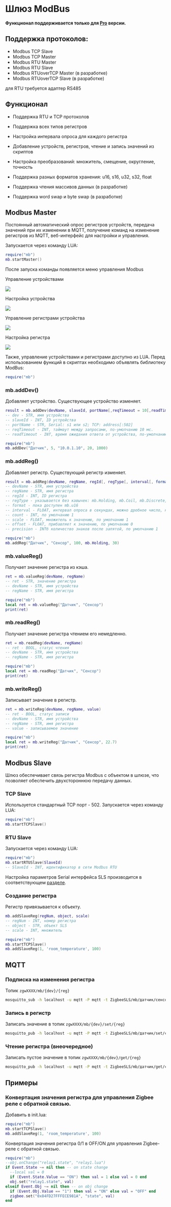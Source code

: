 # Шлюз ModBus

**Функционал поддерживается только для [Pro](/sls_pro.md) версии.**

## Поддержка протоколов:

- Modbus TCP Slave
- Modbus TCP Master
- Modbus RTU Master
- Modbus RTU Slave
- Modbus RTUoverTCP Master (в разработке)
- Modbus RTUoverTCP Slave (в разработке)

для RTU требуется адаптер RS485

## Функционал

- Поддержка RTU и TCP протоколов
- Поддержка всех типов регистров
- Настройка интервала опроса для каждого регистра
- Добавление устройств, регистров, чтение и запись значений из скриптов
- Настройка преобразований: множитель, смещение, округление, точность
- Поддержка разных форматов хранения: u16, s16, u32, s32, float
    
- Поддержка чтения массивов данных (в разработке)
- Поддержка word swap и byte swap (в разработке)

## Modbus Master

Постоянный автоматический опрос регистров устройств, передача значений при их изменении в MQTT, получение команд на изменение регистров из MQTT, веб-интерфейс для настройки и управления.

Запускается через команду LUA:

```lua
require("mb")
mb.startMaster()
```

После запуска команды появляется меню управления Modbus

Управление устройствами

![](/img/modbusSet.jpg)

Настройка устройства

![](/img/modbusSetDev.jpg)

Управление регистрами устройства

![](/img/modbusSetDevReg.jpg)

Настройка регистра

![](/img/modbusSetDevRegSet.jpg)

Также, управление устройствами и регистрами доступно из LUA. Перед использованием функций в скриптах необходимо объявлять библиотеку ModBus:

```lua
require("mb")
```

### mb.addDev()

Добавляет устройство. Существующее устройство изменяет. <!-- возвращает -->

```lua
result = mb.addDev(devName, slaveId, portName[,reqTimeout = 10[,readTimeout = 500]])
-- dev - STR, имя устройства
-- slaveId - INT, ID устройства 
-- portName - STR, Serial: s1 или s2; TCP: address[:502]
-- reqTimeout - INT, таймаут между запросами, по-умолчанию 10 мс.
-- readTimeout - INT, время ожидания ответа от устройства, по-умолчанию 500 мс.
```

```lua
require("mb")
mb.addDev("Датчик", 5, "10.0.1.10", 20, 1000)
```

### mb.addReg()

Добавляет регистр. Существующий регистр изменяет. <!-- возвращает -->

```lua
result = mb.addReg(devName, regName, regId[, regType[, interval[, format = 0[, count = 1[, scale[, offset[, precision]]]]]]])
-- devName - STR, имя устройства
-- regName - STR, имя регистра
-- regId - INT, ID регистра
-- regType - указывается без кавычек: mb.Holding, mb.Coil, mb.Discrete, mb.Input
-- format - пока доступен mb.u16
-- interval - FLOAT, интервал опроса в секундах, можно дробное число, например 0.5, по умолчанию 60
-- count - INT, по умолчанию 1
-- scale - FLOAT, множитель к значению, по умолчанию 1
-- offset - FLOAT, прибавляет к значению, по умолчанию 0
-- precision - INTб количество знаков после запятой, по умолчанию 1
```

```lua
require("mb")
mb.addReg("Датчик", "Сенсор", 100, mb.Holding, 30)
```

### mb.valueReg()

Получает значение регистра из кэша.

```lua
ret = mb.valueReg(devName, regName)
-- ret - STR, значение регистра
-- devName - STR, имя устройства
-- regName - STR, имя регистра
```

```lua
require("mb")
local ret = mb.valueReg("Датчик", "Сенсор")
print(ret)
```

### mb.readReg()

Получает значение регистра чтением его немедленно.

```lua
ret = mb.readReg(devName, regName)
-- ret - BOOL, статус чтения
-- devName - STR, имя устройства
-- regName - STR, имя регистра
```

```lua
require("mb")
local ret = mb.readReg("Датчик", "Сенсор")
print(ret)
```

###  mb.writeReg()

Записывает значение в регистр.

```lua
ret = mb.writeReg(devName, regName, value)
-- ret - BOOL, статус записи
-- devName - STR, имя устройства
-- regName - STR, имя регистра
-- value - записываемое значение
```

```lua
require("mb")
local ret = mb.writeReg("Датчик", "Сенсор", 22.7)
print(ret)
```

## Modbus Slave

Шлюз обеспечивает связь регистра Modbus с объектом в шлюзе, что позволяет обеспечить двухстороннюю передачу данных.

### TCP Slave

Используется стандартный TCP порт - 502. Запускается через команду LUA:

```lua
require("mb")
mb.startTCPSlave()
```

### RTU Slave

Запускается через команду LUA:

```lua
require("mb")
mb.startRTUSlave(SlaveId)
-- SlaveId - INT, идентификатор в сети Modbus RTU
```

Настройка параметров Serial интерфейса SLS производится в соответствующем [разделе](/bridge.md).

### Создание регистра

Регистр привязывается к объекту.

```lua
mb.addSlaveReg(regNum, object, scale)
-- regNum - INT, номер регистра
-- object - STR, объект SLS
-- scale - INT, множитель 
```

```lua
require("mb")
mb.startTCPSlave()
mb.addSlaveReg(1, 'room_temperature', 100)
```

## MQTT

### Подписка на изменения регистра

Топик `zgwXXXX/mb/{dev}/{reg}`

```bash
mosquitto_sub -h localhost -u mqtt -P mqtt -t ZigbeeSLS/mb/датчик/сенсор
```

### Запись в регистр

Записать значение в топик `zgwXXXX/mb/{dev}/set/{reg}` 

```bash
mosquitto_pub -h localhost -u mqtt -P mqtt -t ZigbeeSLS/mb/датчик/set/сенсор -m 123
```

### Чтение регистра (внеочередное)

Записать пустое значение в топик `zgwXXXX/mb/{dev}/get/{reg}` 

```bash
mosquitto_pub -h localhost -u mqtt -P mqtt -t ZigbeeSLS/mb/датчик/get/сенсор
```

## Примеры

### Конвертация значения регистра для управления Zigbee реле с обратной связью.

Добавить в init.lua:

```lua
require("mb")
mb.startTCPSlave()
mb.addSlaveReg(1, 'room_temperature', 100)
```

Конвертация значения регистра 0/1 в OFF/ON для управления Zigbee-реле с обратной связью.

```lua
require("mb")
--obj.onChange("relay1.state", "relay1.lua")
if Event.State ~= nil then -- on state change
  --local val = 0
  if (Event.State.Value == "ON") then val = 1 else val = 0 end
  obj.set("relay1.state", val)
elseif Event.Obj ~= nil then -- on obj change
  if (Event.Obj.Value == "1") then val = "ON" else val = "OFF" end
  zigbee.set("0x84FD27FFFECE981A", "state", val)
end
```
